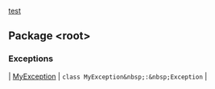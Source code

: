 [test](test/index)


## Package &lt;root&gt;


### Exceptions


| [MyException](test/-my-exception/index) | `class MyException&nbsp;:&nbsp;Exception` |

